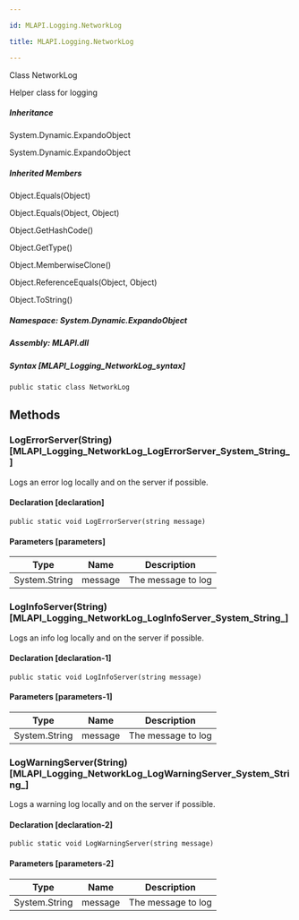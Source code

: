 ```yaml
---

id: MLAPI.Logging.NetworkLog

title: MLAPI.Logging.NetworkLog

---
```


Class NetworkLog

<div class="markdown level0 summary" markdown="1">

Helper class for logging

</div>

<div class="markdown level0 conceptual" markdown="1">

</div>

<div class="inheritance" markdown="1">

##### Inheritance

<div class="level0" markdown="1">

System.Dynamic.ExpandoObject

</div>

<div class="level1" markdown="1">

System.Dynamic.ExpandoObject

</div>

</div>

<div class="inheritedMembers" markdown="1">

##### Inherited Members

<div markdown="1">

Object.Equals(Object)

</div>

<div markdown="1">

Object.Equals(Object, Object)

</div>

<div markdown="1">

Object.GetHashCode()

</div>

<div markdown="1">

Object.GetType()

</div>

<div markdown="1">

Object.MemberwiseClone()

</div>

<div markdown="1">

Object.ReferenceEquals(Object, Object)

</div>

<div markdown="1">

Object.ToString()

</div>

</div>

##### **Namespace**: System.Dynamic.ExpandoObject

##### **Assembly**: MLAPI.dll

##### Syntax [MLAPI_Logging_NetworkLog_syntax]

    public static class NetworkLog

## Methods <span id="MLAPI_Logging_NetworkLog_LogErrorServer_"></span>

### LogErrorServer(String) [MLAPI_Logging_NetworkLog_LogErrorServer_System_String_]

<div class="markdown level1 summary" markdown="1">

Logs an error log locally and on the server if possible.

</div>

<div class="markdown level1 conceptual" markdown="1">

</div>

#### Declaration [declaration]

    public static void LogErrorServer(string message)

#### Parameters [parameters]

| Type                                    | Name                                       | Description        |
|-----------------------------------------|--------------------------------------------|--------------------|
| <span class="xref">System.String</span> | <span class="parametername">message</span> | The message to log |

<span id="MLAPI_Logging_NetworkLog_LogInfoServer_"></span>

### LogInfoServer(String) [MLAPI_Logging_NetworkLog_LogInfoServer_System_String_]

<div class="markdown level1 summary" markdown="1">

Logs an info log locally and on the server if possible.

</div>

<div class="markdown level1 conceptual" markdown="1">

</div>

#### Declaration [declaration-1]

    public static void LogInfoServer(string message)

#### Parameters [parameters-1]

| Type                                    | Name                                       | Description        |
|-----------------------------------------|--------------------------------------------|--------------------|
| <span class="xref">System.String</span> | <span class="parametername">message</span> | The message to log |

<span id="MLAPI_Logging_NetworkLog_LogWarningServer_"></span>

### LogWarningServer(String) [MLAPI_Logging_NetworkLog_LogWarningServer_System_String_]

<div class="markdown level1 summary" markdown="1">

Logs a warning log locally and on the server if possible.

</div>

<div class="markdown level1 conceptual" markdown="1">

</div>

#### Declaration [declaration-2]

    public static void LogWarningServer(string message)

#### Parameters [parameters-2]

| Type                                    | Name                                       | Description        |
|-----------------------------------------|--------------------------------------------|--------------------|
| <span class="xref">System.String</span> | <span class="parametername">message</span> | The message to log |
